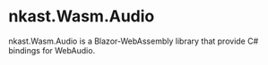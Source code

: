 # nkast.Wasm.Audio

nkast.Wasm.Audio is a Blazor-WebAssembly library that provide C# bindings for WebAudio.

 
